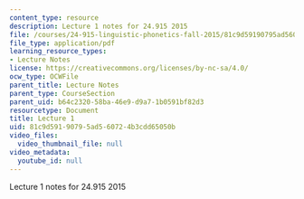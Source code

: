 ```yaml
---
content_type: resource
description: Lecture 1 notes for 24.915 2015
file: /courses/24-915-linguistic-phonetics-fall-2015/81c9d59190795ad560724b3cdd65050b_MIT24_915F15_lec1.pdf
file_type: application/pdf
learning_resource_types:
- Lecture Notes
license: https://creativecommons.org/licenses/by-nc-sa/4.0/
ocw_type: OCWFile
parent_title: Lecture Notes
parent_type: CourseSection
parent_uid: b64c2320-58ba-46e9-d9a7-1b0591bf82d3
resourcetype: Document
title: Lecture 1
uid: 81c9d591-9079-5ad5-6072-4b3cdd65050b
video_files:
  video_thumbnail_file: null
video_metadata:
  youtube_id: null
---
```

Lecture 1 notes for 24.915 2015